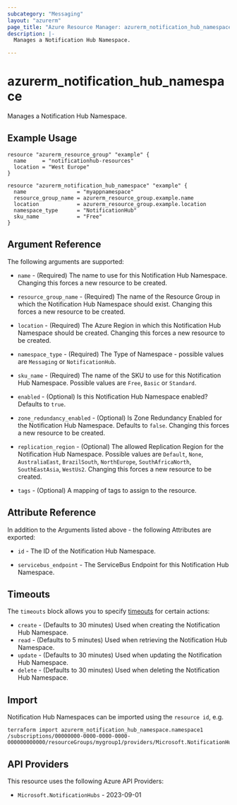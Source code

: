 ```yaml
---
subcategory: "Messaging"
layout: "azurerm"
page_title: "Azure Resource Manager: azurerm_notification_hub_namespace"
description: |-
  Manages a Notification Hub Namespace.

---
```


# azurerm_notification_hub_namespace

Manages a Notification Hub Namespace.

## Example Usage

```hcl
resource "azurerm_resource_group" "example" {
  name     = "notificationhub-resources"
  location = "West Europe"
}

resource "azurerm_notification_hub_namespace" "example" {
  name                = "myappnamespace"
  resource_group_name = azurerm_resource_group.example.name
  location            = azurerm_resource_group.example.location
  namespace_type      = "NotificationHub"
  sku_name            = "Free"
}
```

## Argument Reference

The following arguments are supported:

* `name` - (Required) The name to use for this Notification Hub Namespace. Changing this forces a new resource to be created.

* `resource_group_name` - (Required) The name of the Resource Group in which the Notification Hub Namespace should exist. Changing this forces a new resource to be created.

* `location` - (Required) The Azure Region in which this Notification Hub Namespace should be created. Changing this forces a new resource to be created.

* `namespace_type` - (Required) The Type of Namespace - possible values are `Messaging` or `NotificationHub`. 

* `sku_name` - (Required) The name of the SKU to use for this Notification Hub Namespace. Possible values are `Free`, `Basic` or `Standard`. 

* `enabled` - (Optional) Is this Notification Hub Namespace enabled? Defaults to `true`.

* `zone_redundancy_enabled` - (Optional) Is Zone Redundancy Enabled for the Notification Hub Namespace. Defaults to `false`. Changing this forces a new resource to be created.

* `replication_region` - (Optional) The allowed Replication Region for the Notification Hub Namespace. Possible values are `Default`, `None`, `AustraliaEast`, `BrazilSouth`, `NorthEurope`, `SouthAfricaNorth`, `SouthEastAsia`, `WestUs2`. Changing this forces a new resource to be created.

* `tags` - (Optional) A mapping of tags to assign to the resource.

## Attribute Reference

In addition to the Arguments listed above - the following Attributes are exported:

* `id` - The ID of the Notification Hub Namespace.

* `servicebus_endpoint` - The ServiceBus Endpoint for this Notification Hub Namespace.

## Timeouts

The `timeouts` block allows you to specify [timeouts](https://developer.hashicorp.com/terraform/language/resources/configure#define-operation-timeouts) for certain actions:

* `create` - (Defaults to 30 minutes) Used when creating the Notification Hub Namespace.
* `read` - (Defaults to 5 minutes) Used when retrieving the Notification Hub Namespace.
* `update` - (Defaults to 30 minutes) Used when updating the Notification Hub Namespace.
* `delete` - (Defaults to 30 minutes) Used when deleting the Notification Hub Namespace.

## Import

Notification Hub Namespaces can be imported using the `resource id`, e.g.

```shell
terraform import azurerm_notification_hub_namespace.namespace1 /subscriptions/00000000-0000-0000-0000-000000000000/resourceGroups/mygroup1/providers/Microsoft.NotificationHubs/namespaces/namespace1
```

## API Providers
<!-- This section is generated, changes will be overwritten -->
This resource uses the following Azure API Providers:

* `Microsoft.NotificationHubs` - 2023-09-01
